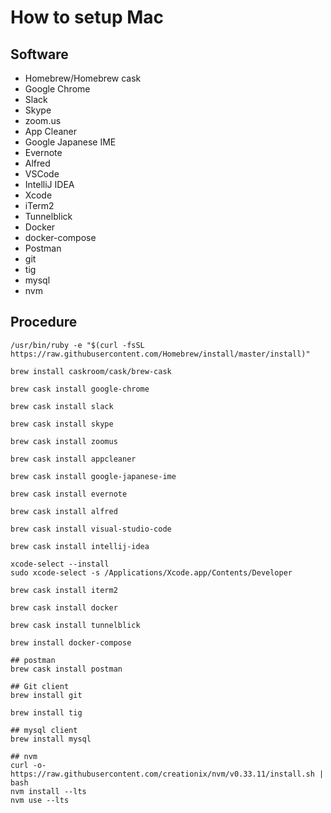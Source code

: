 How to setup Mac
===========================================

## Software
- Homebrew/Homebrew cask
- Google Chrome
- Slack
- Skype
- zoom.us
- App Cleaner
- Google Japanese IME
- Evernote
- Alfred
- VSCode
- IntelliJ IDEA
- Xcode
- iTerm2
- Tunnelblick
- Docker
- docker-compose
- Postman
- git
- tig
- mysql
- nvm

## Procedure
```
/usr/bin/ruby -e "$(curl -fsSL https://raw.githubusercontent.com/Homebrew/install/master/install)"

brew install caskroom/cask/brew-cask

brew cask install google-chrome

brew cask install slack

brew cask install skype

brew cask install zoomus

brew cask install appcleaner

brew cask install google-japanese-ime

brew cask install evernote

brew cask install alfred

brew cask install visual-studio-code

brew cask install intellij-idea

xcode-select --install
sudo xcode-select -s /Applications/Xcode.app/Contents/Developer

brew cask install iterm2

brew cask install docker

brew cask install tunnelblick

brew install docker-compose

## postman
brew cask install postman

## Git client
brew install git

brew install tig

## mysql client
brew install mysql

## nvm
curl -o- https://raw.githubusercontent.com/creationix/nvm/v0.33.11/install.sh | bash
nvm install --lts
nvm use --lts
```
